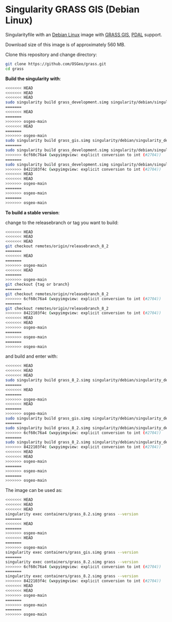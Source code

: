 # Singularity GRASS GIS (Debian Linux)

Singularityfile with an [Debian Linux](https://www.debian.org/) image with
[GRASS GIS](https://grass.osgeo.org/), [PDAL](https://pdal.io) support.

Download size of this image is of approximately 560 MB.

Clone this repository and change directory:

```bash
git clone https://github.com/OSGeo/grass.git
cd grass
```

__Build the singularity with__:

```bash
<<<<<<< HEAD
<<<<<<< HEAD
<<<<<<< HEAD
sudo singularity build grass_development.simg singularity/debian/singularity_debian
=======
<<<<<<< HEAD
=======
>>>>>>> osgeo-main
<<<<<<< HEAD
=======
>>>>>>> osgeo-main
sudo singularity build grass_gis.simg singularity/debian/singularity_debian
=======
sudo singularity build grass_development.simg singularity/debian/singularity_debian
>>>>>>> 6cf60c76a4 (wxpyimgview: explicit conversion to int (#2704))
=======
sudo singularity build grass_development.simg singularity/debian/singularity_debian
>>>>>>> 8422103f4c (wxpyimgview: explicit conversion to int (#2704))
<<<<<<< HEAD
<<<<<<< HEAD
>>>>>>> osgeo-main
=======
>>>>>>> osgeo-main
=======
>>>>>>> osgeo-main
```

__To build a stable version__:

change to the releasebranch or tag you want to build:

```bash
<<<<<<< HEAD
<<<<<<< HEAD
<<<<<<< HEAD
git checkout remotes/origin/releasebranch_8_2
=======
<<<<<<< HEAD
=======
>>>>>>> osgeo-main
<<<<<<< HEAD
=======
>>>>>>> osgeo-main
git checkout {tag or branch}
=======
git checkout remotes/origin/releasebranch_8_2
>>>>>>> 6cf60c76a4 (wxpyimgview: explicit conversion to int (#2704))
=======
git checkout remotes/origin/releasebranch_8_2
>>>>>>> 8422103f4c (wxpyimgview: explicit conversion to int (#2704))
<<<<<<< HEAD
<<<<<<< HEAD
>>>>>>> osgeo-main
=======
>>>>>>> osgeo-main
=======
>>>>>>> osgeo-main
```

and build and enter with:

```bash
<<<<<<< HEAD
<<<<<<< HEAD
<<<<<<< HEAD
sudo singularity build grass_8_2.simg singularity/debian/singularity_debian
=======
<<<<<<< HEAD
=======
>>>>>>> osgeo-main
<<<<<<< HEAD
=======
>>>>>>> osgeo-main
sudo singularity build grass_gis.simg singularity/debian/singularity_debian
=======
sudo singularity build grass_8_2.simg singularity/debian/singularity_debian
>>>>>>> 6cf60c76a4 (wxpyimgview: explicit conversion to int (#2704))
=======
sudo singularity build grass_8_2.simg singularity/debian/singularity_debian
>>>>>>> 8422103f4c (wxpyimgview: explicit conversion to int (#2704))
<<<<<<< HEAD
<<<<<<< HEAD
>>>>>>> osgeo-main
=======
>>>>>>> osgeo-main
=======
>>>>>>> osgeo-main
```

The image can be used as:

```bash
<<<<<<< HEAD
<<<<<<< HEAD
<<<<<<< HEAD
singularity exec containers/grass_8.2.simg grass --version
=======
<<<<<<< HEAD
=======
>>>>>>> osgeo-main
<<<<<<< HEAD
=======
>>>>>>> osgeo-main
singularity exec containers/grass_gis.simg grass --version
=======
singularity exec containers/grass_8.2.simg grass --version
>>>>>>> 6cf60c76a4 (wxpyimgview: explicit conversion to int (#2704))
=======
singularity exec containers/grass_8.2.simg grass --version
>>>>>>> 8422103f4c (wxpyimgview: explicit conversion to int (#2704))
<<<<<<< HEAD
<<<<<<< HEAD
>>>>>>> osgeo-main
=======
>>>>>>> osgeo-main
=======
>>>>>>> osgeo-main
```
